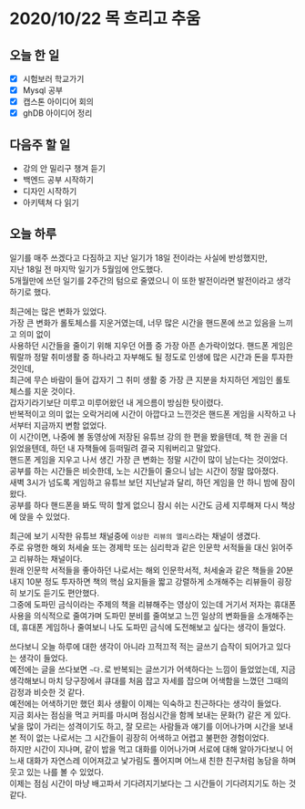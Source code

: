 # 2020/10/22 목 흐리고 추움

## 오늘 한 일

- [x] 시험보러 학교가기
- [x] Mysql 공부
- [x] 캡스톤 아이디어 회의
- [x] ghDB 아이디어 정리

## 다음주 할 일

- 강의 안 밀리구 챙겨 듣기
- 백엔드 공부 시작하기
- 디자인 시작하기
- 아키텍쳐 다 읽기

## 오늘 하루

일기를 매주 쓰겠다고 다짐하고 지난 일기가 18일 전이라는 사실에 반성했지만,  
지난 18일 전 마지막 일기가 5월임에 안도했다.  
5개월만에 쓰던 일기를 2주간의 텀으로 줄였으니 이 또한 발전이라면 발전이라고 생각하기로 했다.

최근에는 많은 변화가 있었다.  
가장 큰 변화가 롤토체스를 지운거였는데, 너무 많은 시간을 핸드폰에 쓰고 있음을 느끼고 의미 없이  
사용하던 시간들을 줄이기 위해 지우던 어플 중 가장 아픈 손가락이었다.
핸드폰 게임은 뭐랄까 정말 취미생활 중 하나라고 자부해도 될 정도로 인생에 많은 시간과 돈을 투자한 것인데,  
최근에 무슨 바람이 들어 갑자기 그 취미 생활 중 가장 큰 지분을 차지하던 게임인 롤토체스를 지운 것이다.  
갑자기라기보단 미루고 미루어왔던 내 게으름이 방심한 탓이렸다.  
반복적이고 의미 없는 오락거리에 시간이 아깝다고 느낀것은 핸드폰 게임을 시작하고 나서부터 지금까지 변함 없었다.  
이 시간이면, 나중에 볼 동영상에 저장된 유튜브 강의 한 편을 봤을텐데, 책 한 권을 더 읽었을텐데, 하던 내 자책들에 등떠밀려 결국 지워버리고 말았다.  
핸드폰 게임을 지우고 나서 생긴 가장 큰 변화는 정말 시간이 많이 남는다는 것이었다.  
공부를 하는 시간들은 비슷한데, 노는 시간들이 줄으니 남는 시간이 정말 많아졌다.  
새벽 3시가 넘도록 게임하고 유튜브 보던 지난날과 달리, 하던 게임을 안 하니 밤에 잠이 왔다.  
공부를 하다 핸드폰을 봐도 딱히 할게 없으니 잠시 쉬는 시간도 금세 지루해져 다시 책상에 앉을 수 있었다.

최근에 보기 시작한 유튜브 채널중에 `이상한 리뷰의 앨리스`라는 채널이 생겼다.  
주로 유명한 해외 처세술 또는 경제학 또는 심리학과 같은 인문학 서적들을 대신 읽어주고 리뷰하는 채널이다.  
원래 인문학 서적들을 좋아하던 나로서는 해외 인문학서적, 처세술과 같은 책들을 20분 내지 10분 정도 투자하면 책의 핵심 요지들을 짧고 강렬하게 소개해주는 리뷰들이 굉장히 보기도 듣기도 편안했다.  
그중에 도파민 금식이라는 주제의 책을 리뷰해주는 영상이 있는데 거기서 저자는 휴대폰 사용을 의식적으로 줄여가며 도파민 분비를 줄여보고 느낀 일상의 변화들을 소개해주는데, 휴대폰 게임하나 줄여보니 나도 도파민 금식에 도전해보고 싶다는 생각이 들었다.

쓰다보니 오늘 하루에 대한 생각이 아니라 끄적끄적 적는 글쓰기 습작이 되어가고 있다는 생각이 들었다.  
예전에는 글을 쓰다보면 `~다.`로 반복되는 글쓰기가 어색하다는 느낌이 들었었는데, 지금 생각해보니 마치 당구장에서 큐대를 처음 잡고 자세를 잡으며 어색함을 느꼈던 그때의 감정과 비슷한 것 같다.  
예전에는 어색하기만 했던 회사 생활이 이제는 익숙하고 친근하다는 생각이 들었다.  
지금 회사는 점심을 먹고 커피를 마시며 점심시간을 함께 보내는 문화(?) 같은 게 있다.  
낯을 많이 가리는 성격이기도 하고, 잘 모르는 사람들과 얘기를 이어나가며 시간을 보내본 적이 없는 나로서는 그 시간들이 굉장히 어색하고 어렵고 불편한 경험이었다.  
하지만 시간이 지나며, 같이 밥을 먹고 대화를 이어나가며 서로에 대해 알아가다보니 어느새 대화가 자연스레 이어져갔고 낯가림도 풀어지며 어느새 친한 친구처럼 농담을 하며 웃고 있는 나를 볼 수 있었다.  
이제는 점심 시간이 마냥 배고파서 기다려지기보다는 그 시간들이 기다려지기도 하는 것 같다.

